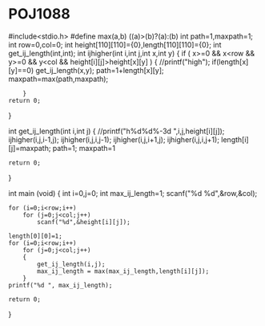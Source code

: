 # POJ1088
#include<stdio.h>
#define max(a,b) ((a)>(b)?(a):(b)
int path=1,maxpath=1;
int row=0,col=0;
int height[110][110]={0},length[110][110]={0};
int get_ij_length(int,int);
int ijhigher(int i,int j,int x,int y)
{
    if ( x>=0 && x<row && y>=0 && y<col && height[i][j]>height[x][y] )
        {
            //printf("high");
            if(length[x][y]==0)
                get_ij_length(x,y);
            path=1+length[x][y];
            maxpath=max(path,maxpath);
            
        }
    return 0;
}

int get_ij_length(int i,int j)
{
    //printf("h%d%d%-3d ",i,j,height[i][j]);
    ijhigher(i,j,i-1,j);
    ijhigher(i,j,i,j-1);
    ijhigher(i,j,i+1,j);
    ijhigher(i,j,i,j+1);
    length[i][j]=maxpath;
    path=1;
    maxpath=1

    return 0;
}

int main (void)
{
    int i=0,j=0;
    int max_ij_length=1;
    scanf("%d %d",&row,&col);

    for (i=0;i<row;i++)
        for (j=0;j<col;j++)
            scanf("%d",&height[i][j]);

    length[0][0]=1;
    for (i=0;i<row;i++)
        for (j=0;j<col;j++)
        {
            get_ij_length(i,j);
            max_ij_length = max(max_ij_length,length[i][j]);
        }
    printf("%d ", max_ij_length);
    
    return 0;
}


